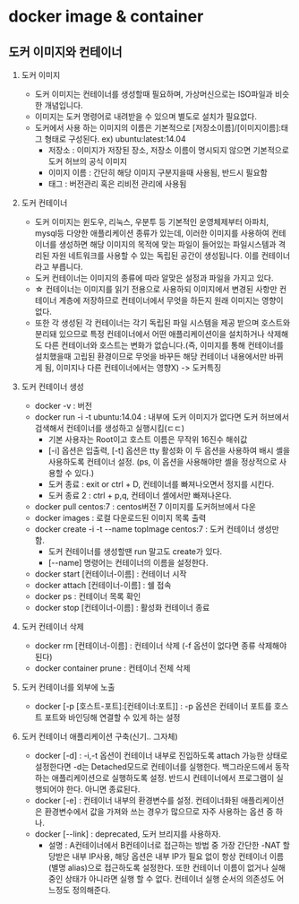 # docker image & container

## 도커 이미지와 컨테이너

1. 도커 이미지 
    - 도커 이미지는 컨테이너를 생성할때 필요하며, 가상머신으로는 ISO파일과 비슷한 개념입니다.
    - 이미지는 도커 명령어로 내려받을 수 있으며 별도로 설치가 필요없다.
    - 도커에서 사용 하는 이미지의 이름은 기본적으로 [저장소이름]/[이미지이름]:태그 형태로 구성된다. ex) ubuntu:latest:14.04
        - 저장소 : 이미지가 저장된 장소, 저장소 이름이 명시되지 않으면 기본적으로 도커 허브의 공식 이미지
        - 이미지 이름 : 간단히 해당 이미지 구분지을때 사용됨, 반드시 필요함
        - 태그 : 버전관리 혹은 리비전 관리에 사용됨

2. 도커 컨테이너
    - 도커 이미지는 윈도우, 리눅스, 우분투 등 기본적인 운영체제부터 아파치, mysql등 다양한 애플리케이션 종류가 있는데, 이러한 이미지를 사용하여 컨테이너를 생성하면 해당 이미지의 목적에 맞는 파일이 들어있는 파일시스템과 격리된 자원 네트워크를 사용할 수 있는 독립된 공간이 생성됩니다. 이를 컨테이너라고 부릅니다.
    - 도커 컨테이너는 이미지의 종류에 따라 알맞은 설정과 파일을 가지고 있다.
    - ☆ 컨테이너는 이미지를 읽기 전용으로 사용하되 이미지에서 변경된 사항만 컨테이너 계층에 저장하므로 컨테이너에서 무엇을 하든지 원래 이미지는 영향이 없다. 
    - 또한 각 생성된 각 컨테이너는 각기 독립된 파일 시스템을 제공 받으며 호스트와 분리돼 있으므로 특정 컨테이너에서 어떤 애플리케이션이을 설치하거나 삭제해도 다른 컨테이너와 호스트는 변화가 없습니다.(즉, 이미지를 통해 컨테이너를 설치했을때 고립된 환경이므로 무엇을 바꾸든 해당 컨테이너 내용에서만 바뀌게 됨, 이미지나 다른 컨테이너에서는 영향X) -> 도커특징

3. 도커 컨테이너 생성
    - docker -v : 버전 
    - docker run -i -t ubuntu:14.04 : 내부에 도커 이미지가 없다면 도커 허브에서 검색해서 컨테이너를 생성하고 실행시킴(ㄷㄷ)
        - 기본 사용자는 Root이고 호스트 이름은 무작위 16진수 해쉬값
        - [-i] 옵션은 입출력, [-t] 옵션은 tty 활성화 이 두 옵션을 사용하여 배시 셸을 사용하도록 컨테이너 설정. (ps, 이 옵션을 사용해야만 셸을 정상적으로 사용할 수 있다.)
        - 도커 종료 : exit or ctrl + D, 컨테이너를 빠져나오면서 정지를 시킨다.
        - 도커 종료 2 : ctrl + p,q, 컨테이너 셸에서만 빠져나온다.
    - docker pull centos:7 : centos버전 7 이미지를 도커허브에서 다운
    - docker images : 로컬 다운로드된 이미지 목록 출력
    - docker create -i -t --name topImage centos:7 : 도커 컨테이너 생성만 함.
        - 도커 컨테이너를 생성할땐 run 말고도 create가 있다.
        - [--name] 명령어는 컨테이너의 이름을 설정한다.
    - docker start [컨테이너-이름] : 컨테이너 시작
    - docker attach [컨테이너-이름] : 쉘 접속
    - docker ps : 컨테이너 목록 확인
    - docker stop [컨테이너-이름] : 활성화 컨테이너 종료

4. 도커 컨테이너 삭제
    - docker rm [컨테이너-이름] : 컨테이너 삭제 (-f 옵션이 없다면 종류 삭제해야 된다)
    - docker container prune : 컨테이너 전체 삭제

5. 도커 컨테이너를 외부에 노출
    - docker [-p [호스트-포트]:[컨테이너:포트]] : -p 옵션은 컨테이너 포트를 호스트 포트와 바인딩해 연결할 수 있게 하는 설정

6. 도커 컨테이너 애플리케이션 구축(신기.. 그자체)
    - docker [-d] : -i,-t 옵션이 컨테이너 내부로 진입하도록 attach 가능한 상태로 설정한다면 -d는 Detached모드로 컨테이너를 실행한다. 백그라운드에서 동작하는 애플리케이션으로 실행하도록 설정. 반드시 컨테이너에서 프로그램이 실행되어야 한다. 아니면 종료된다.
    - docker [-e] : 컨테이너 내부의 환경변수를 설정. 컨테이너화된 애플리케이션은 환경변수에서 값을 가져와 쓰는 경우가 많으므로 자주 사용하는 옵션 중 하나.
    - docker [--link] : deprecated, 도커 브리지를 사용하자.
        - 설명 : A컨테이너에서 B컨테이너로 접근하는 방법 중 가장 간단한 -NAT 할당받은 내부 IP사용, 해당 옵션은 내부 IP가 필요 없이 항상 컨테이너 이름(별명 alias)으로 접근하도록 설정한다. 또한 컨테이너 이름이 없거나 실해중인 상태가 아니라면 실행 할 수 없다. 컨테이너 실행 순서의 의존성도 어느정도 정의해준다.
        